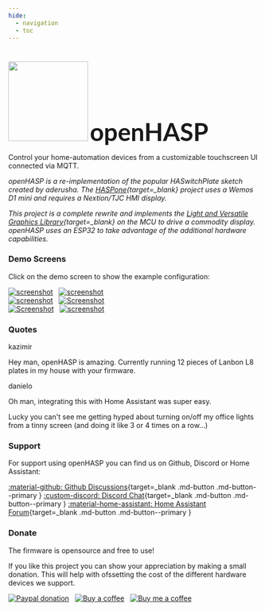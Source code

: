 ```yaml
---
hide:
  - navigation
  - toc
---
```


<h1></h1>

<img src="assets/images/logo.png" style="width:10rem" class="float-left"></img>
<span style="font-family: 'Lato', 'Arial', helvetica;  font-size: 350%; font-weight: bold">openHASP<span>

<div class="clearfix">Control your home-automation devices from a customizable touchscreen UI connected via MQTT.</div>

*openHASP is a re-implementation of the popular HASwitchPlate sketch created by aderusha.
The [HASPone][1]{target=_blank} project uses a Wemos D1 mini and requires a Nextion/TJC HMI display.*

*This project is a complete rewrite and implements the [Light and Versatile Graphics Library][2]{target=_blank} on the MCU to drive a commodity display.
openHASP uses an ESP32 to take advantage of the additional hardware capabilities.*

### Demo Screens

Click on the demo screen to show the example configuration:

[![screenshot](assets/images/screenshots/demo_switches_covers.png)](integrations/home-assistant/sampl_conf/#some-basic-controls) &nbsp; 
[![screenshot](assets/images/screenshots/cc-sampl-weather-hours.png)](integrations/home-assistant/sampl_conf/#current-weather-and-forecasts) &nbsp;     
[![screenshot](assets/images/screenshots/demo_mediaplayer.png)](integrations/home-assistant/sampl_conf/#media-player) &nbsp; 
[![Screenshot](assets/images/screenshots/dashui-060.png)](integrations/examples/example-dashui.md) &nbsp;     
[![Screenshot](assets/images/screenshots/demo_jaffa1.png)](integrations/openhab/integration_openhab.md) &nbsp; 
[![screenshot](assets/images/screenshots/demo_climate.png)](integrations/home-assistant/sampl_conf/#generic-thermostatclimate) &nbsp;     

### Quotes

<div class="admonition quote1 col-sm-8">
    <p class="admonition-title">kazimir</p>
    <p>Hey man, openHASP is amazing. Currently running 12 pieces of Lanbon L8 plates in my house with your firmware.</p>
</div>
<div class="clearfix"></div>

<div class="admonition quote2 col-sm-9 float-right">
    <p class="admonition-title">danielo</p>
    <p>Oh man, integrating this with Home Assistant was super easy.</p>
    <p>Lucky you can't see me getting hyped about turning on/off my office lights from a tinny screen (and doing it like 3 or 4 times on a row...)</p>
</div>
<div class="clearfix"></div>

### Support

For support using openHASP you can find us on Github, Discord or Home Assistant:

[:material-github: Github Discussions][3]{target=_blank .md-button .md-button--primary }
[:custom-discord: Discord Chat][5]{target=_blank .md-button .md-button--primary }
[:material-home-assistant: Home Assistant Forum][6]{target=_blank .md-button .md-button--primary }

### Donate

The firmware is opensource and free to use!

If you like this project you can show your appreciation by making a small donation.
This will help with ofssetting the cost of the different hardware devices we support.

[![Paypal donation](https://img.shields.io/badge/Paypal-donate-00457C?style=for-the-badge&logo=paypal)](https://www.paypal.com/donate/?business=E76SN28JLZCXU&currency_code=EUR) &nbsp; 
[![Buy a coffee](https://img.shields.io/badge/Kofi-donate-FF5E5B?style=for-the-badge&logo=kofi)](https://ko-fi.com/openhasp) &nbsp; 
[![Buy me a coffee](https://img.shields.io/badge/Buy_Me_a_Coffee-donate-FFDD00?style=for-the-badge&logo=buymeacoffee)](https://www.buymeacoffee.com/aktdCofU)



[1]: https://github.com/HASwitchPlate/HASPone
[2]: https://github.com/lvgl/lvgl
[3]: https://github.com/HASwitchPlate/openHASP/discussions
[4]: https://github.com/fvanroie/HMI-Font-Pack/releases
[5]: https://discord.gg/VCWyuhF
[6]: https://community.home-assistant.io/t/openhasp-an-mqtt-driven-touchscreen-scene-controller/300853
[7]: design/objects/#cheatsheet
[8]: design/objects/#image
